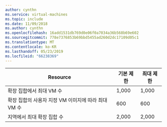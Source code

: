 ```yaml
---
author: cynthn
ms.service: virtual-machines
ms.topic: include
ms.date: 11/09/2018
ms.author: cynthn
ms.openlocfilehash: 16add1531db769d0e06f0a7034a36b568b69e602
ms.sourcegitcommit: 778e7376853b69bbd5455ad260d2dc17109d05c1
ms.translationtype: MT
ms.contentlocale: ko-KR
ms.lasthandoff: 05/23/2019
ms.locfileid: "66238369"
---
```

| Resource | 기본 제한 | 최대 제한 |
| --- | --- | --- |
| 확장 집합에서 최대 VM 수 |1,000 |1,000 |
| 확장 집합의 사용자 지정 VM 이미지에 따라 최대 VM 수|600 |600 |
| 지역에서 최대 확장 집합 수 |2,000 |2,000 |

